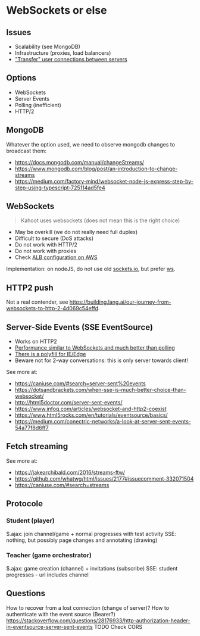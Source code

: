 # WebSockets or else

## Issues

- Scalability (see MongoDB)
- Infrastructure (proxies, load balancers)
- ["Transfer" user connections between servers](https://hackernoon.com/scaling-websockets-9a31497af051)

## Options

- WebSockets
- Server Events
- Polling (inefficient)
- HTTP/2

## MongoDB

Whatever the option used, we need to observe mongodb changes to broadcast them:
- https://docs.mongodb.com/manual/changeStreams/
- https://www.mongodb.com/blog/post/an-introduction-to-change-streams
- https://medium.com/factory-mind/websocket-node-js-express-step-by-step-using-typescript-725114ad5fe4

## WebSockets

> Kahoot uses websockets (does not mean this is the right choice)

- May be overkill (we do not really need full duplex)
- Difficult to secure (DoS attacks)
- Do not work with HTTP/2
- Do not work with proxies 
- Check [ALB configuration on AWS](https://aws.amazon.com/blogs/aws/new-aws-application-load-balancer/)

Implementation: on nodeJS, do not use old [sockets.io](https://www.npmjs.com/package/socket.io), but prefer [ws](https://www.npmjs.com/package/ws).

## HTTP2 push

Not a real contender, see https://building.lang.ai/our-journey-from-websockets-to-http-2-4d069c54effd.

## Server-Side Events (SSE EventSource)
 
- Works on HTTP2
- [Performance similar to WebSockets and much better than polling](http://www.diva-portal.se/smash/get/diva2:1133465/FULLTEXT01.pdf)
- [There is a polyfill for IE/Edge](https://github.com/Yaffle/EventSource)
- Beware not for 2-way conversations: this is only server towards client!


See more at:
- https://caniuse.com/#search=server-sent%20events
- https://dotsandbrackets.com/when-sse-is-much-better-choice-than-websocket/
- http://html5doctor.com/server-sent-events/
- https://www.infoq.com/articles/websocket-and-http2-coexist
- https://www.html5rocks.com/en/tutorials/eventsource/basics/
- https://medium.com/conectric-networks/a-look-at-server-sent-events-54a77f8d6ff7

## Fetch streaming

See more at:
- https://jakearchibald.com/2016/streams-ftw/
- https://github.com/whatwg/html/issues/2177#issuecomment-332071504
- https://caniuse.com/#search=streams

## Protocole

### Student (player)

$.ajax: join channel/game + normal progresses with test activity
SSE: nothing, but possibly page changes and annotating (drawing)

### Teacher (game orchestrator)
$.ajax: game creation (channel) + invitations (subscribe)
SSE: student progresses - url includes channel

## Questions

How to recover from a lost connection (change of server)?
How to authenticate with the event source (Bearer?)
https://stackoverflow.com/questions/28176933/http-authorization-header-in-eventsource-server-sent-events
TODO Check CORS
